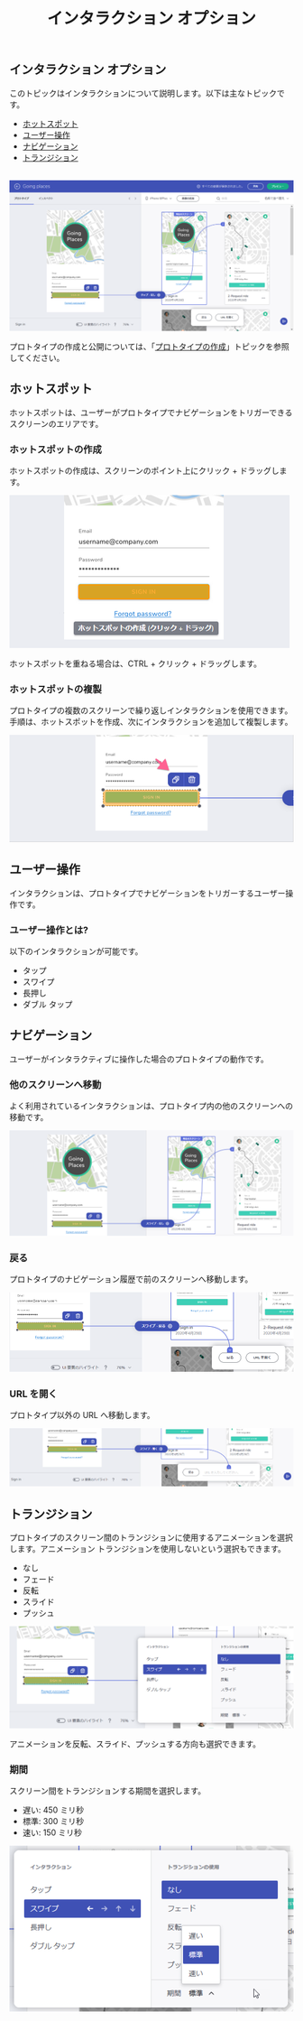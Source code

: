 ﻿---
title: インタラクション オプション
_description: ホットスポット、ユーザー操作、ナビゲーション、トランジションを説明します。
_keywords: UX デザイン, プロトタイプ, コメント, インタラクション
_language: ja
---

## インタラクション オプション

このトピックはインタラクションについて説明します。以下は主なトピックです。

- [ホットスポット](#ホットスポット)
- [ユーザー操作](#ユーザー操作)
- [ナビゲーション](#ナビゲーション)
- [トランジション](#トランジション)

<br>

<img class="responsive-img" src="../images/interaction_options_1.png" srcset="../images/Interaction_Options_1@2x.png 2x" />

<br>

プロトタイプの作成と公開については、「[プロトタイプの作成](creating-a-prototype.md)」トピックを参照してください。

## ホットスポット

ホットスポットは、ユーザーがプロトタイプでナビゲーションをトリガーできるスクリーンのエリアです。

### ホットスポットの作成

ホットスポットの作成は、スクリーンのポイント上にクリック + ドラッグします。

<div class="divider--half"></div>
<img class="responsive-img" src="../images/interaction_options_hotspot_tooltip.png" srcset="../images/interaction_options_hotspot_tooltip@2x.png 2x" />
<div class="divider--half"></div>
<div class="divider--half"></div>
<div class="divider--half"></div>
<div class="divider--half"></div>
<div class="divider--half"></div>

ホットスポットを重ねる場合は、CTRL + クリック + ドラッグします。

### ホットスポットの複製

プロトタイプの複数のスクリーンで繰り返しインタラクションを使用できます。
手順は、ホットスポットを作成、次にインタラクションを追加して複製します。

<div class="divider--half"></div>
<img class="responsive-img" src="../images/interaction_options_hotspot_duplicate.png" srcset="../images/interaction_options_hotspot_duplicate@2x.png 2x" />
<div class="divider--half"></div>
<div class="divider--half"></div>
<div class="divider--half"></div>
<div class="divider--half"></div>
<div class="divider--half"></div>

## ユーザー操作

インタラクションは、プロトタイプでナビゲーションをトリガーするユーザー操作です。

### ユーザー操作とは?

以下のインタラクションが可能です。

- タップ
- スワイプ
- 長押し
- ダブル タップ

## ナビゲーション

ユーザーがインタラクティブに操作した場合のプロトタイプの動作です。

### 他のスクリーンへ移動

よく利用されているインタラクションは、プロトタイプ内の他のスクリーンへの移動です。

<div class="divider--half"></div>
<img class="responsive-img" src="../images/interaction_options_navigate.png" srcset="../images/interaction_options_navigate@2x.png 2x" />
<div class="divider--half"></div>
<div class="divider--half"></div>
<div class="divider--half"></div>
<div class="divider--half"></div>
<div class="divider--half"></div>

### 戻る

プロトタイプのナビゲーション履歴で前のスクリーンへ移動します。

<div class="divider--half"></div>
<img class="responsive-img" src="../images/interaction_options_goback.png" srcset="../images/interaction_options_goback@2x.png 2x" />
<div class="divider--half"></div>
<div class="divider--half"></div>
<div class="divider--half"></div>
<div class="divider--half"></div>
<div class="divider--half"></div>

### URL を開く

プロトタイプ以外の URL へ移動します。

<div class="divider--half"></div>
<img class="responsive-img" src="../images/interaction_options_openURL.png" srcset="../images/interaction_options_openURL@2x.png 2x" />
<div class="divider--half"></div>
<div class="divider--half"></div>
<div class="divider--half"></div>
<div class="divider--half"></div>
<div class="divider--half"></div>

## トランジション

プロトタイプのスクリーン間のトランジションに使用するアニメーションを選択します。アニメーション トランジションを使用しないという選択もできます。

- なし
- フェード
- 反転
- スライド
- プッシュ

<div class="divider--half"></div>
<img class="responsive-img" src="../images/interaction_options_interaction_panel.png" srcset="../images/interaction_options_interaction_panel@2x.png 2x" />
<div class="divider--half"></div>
<div class="divider--half"></div>
<div class="divider--half"></div>
<div class="divider--half"></div>
<div class="divider--half"></div>

アニメーションを反転、スライド、プッシュする方向も選択できます。

### 期間

スクリーン間をトランジションする期間を選択します。

- 遅い: 450 ミリ秒
- 標準: 300 ミリ秒
- 速い: 150 ミリ秒

<div class="divider--half"></div>
<img class="responsive-img" src="../images/interaction_options_durations.png" srcset="../images/interaction_options_durations@2x.png 2x"  />
<div class="divider--half"></div>
<div class="divider--half"></div>
<div class="divider--half"></div>
<div class="divider--half"></div>
<div class="divider--half"></div>
